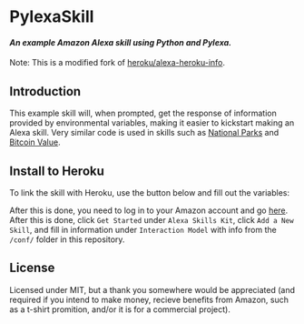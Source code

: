 # PylexaSkill
#### *An example Amazon Alexa skill using Python and Pylexa.*

Note: This is a modified fork of [heroku/alexa-heroku-info](https://github.com/heroku/alexa-heroku-info).

## Introduction
This example skill will, when prompted, get the response of information provided by environmental variables, making it easier to kickstart making an Alexa skill. Very similar code is used in skills such as [National Parks](https://www.amazon.com/ShugaBuga-Development-National-Parks/dp/B0734LBNYX) and [Bitcoin Value](https://www.amazon.com/dp/B0741N7SWN).

## Install to Heroku
To link the skill with Heroku, use the button below and fill out the variables:

After this is done, you need to log in to your Amazon account and go  [here](https://developer.amazon.com/edw/home.html#/). After this is done, click `Get Started` under `Alexa Skills Kit`, click `Add a New Skill`, and fill in information under `Interaction Model` with info from the `/conf/` folder in this repository.

## License
Licensed under MIT, but a thank you somewhere would be appreciated (and required if you intend to make money, recieve benefits from Amazon, such as a t-shirt promition, and/or it is for a commercial project).